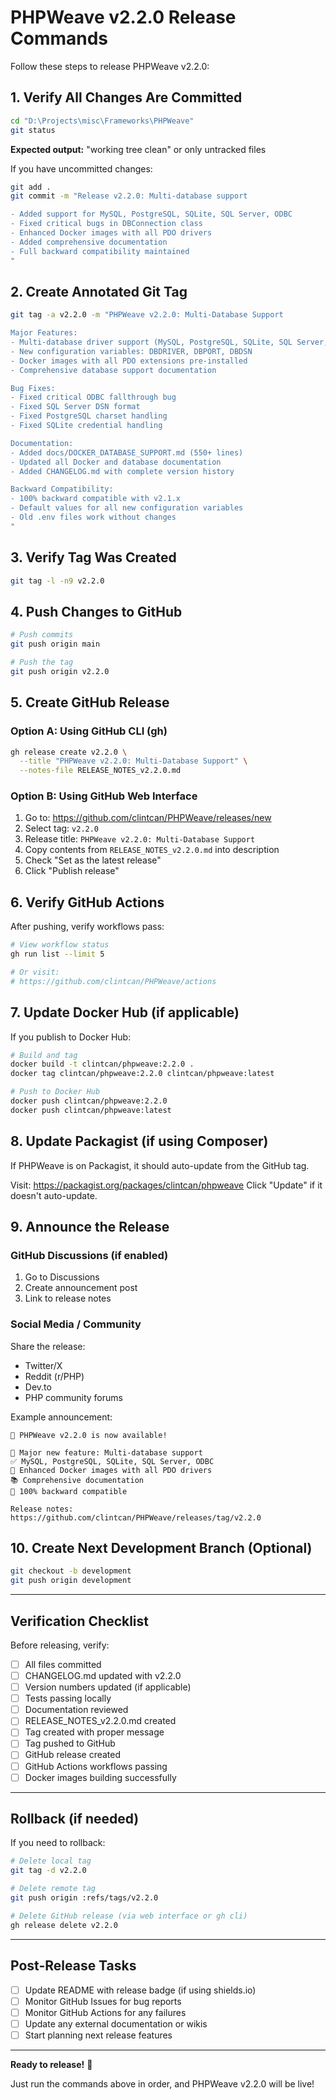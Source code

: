 # PHPWeave v2.2.0 Release Commands

Follow these steps to release PHPWeave v2.2.0:

## 1. Verify All Changes Are Committed

```bash
cd "D:\Projects\misc\Frameworks\PHPWeave"
git status
```

**Expected output:** "working tree clean" or only untracked files

If you have uncommitted changes:
```bash
git add .
git commit -m "Release v2.2.0: Multi-database support

- Added support for MySQL, PostgreSQL, SQLite, SQL Server, ODBC
- Fixed critical bugs in DBConnection class
- Enhanced Docker images with all PDO drivers
- Added comprehensive documentation
- Full backward compatibility maintained
"
```

## 2. Create Annotated Git Tag

```bash
git tag -a v2.2.0 -m "PHPWeave v2.2.0: Multi-Database Support

Major Features:
- Multi-database driver support (MySQL, PostgreSQL, SQLite, SQL Server, ODBC)
- New configuration variables: DBDRIVER, DBPORT, DBDSN
- Docker images with all PDO extensions pre-installed
- Comprehensive database support documentation

Bug Fixes:
- Fixed critical ODBC fallthrough bug
- Fixed SQL Server DSN format
- Fixed PostgreSQL charset handling
- Fixed SQLite credential handling

Documentation:
- Added docs/DOCKER_DATABASE_SUPPORT.md (550+ lines)
- Updated all Docker and database documentation
- Added CHANGELOG.md with complete version history

Backward Compatibility:
- 100% backward compatible with v2.1.x
- Default values for all new configuration variables
- Old .env files work without changes
"
```

## 3. Verify Tag Was Created

```bash
git tag -l -n9 v2.2.0
```

## 4. Push Changes to GitHub

```bash
# Push commits
git push origin main

# Push the tag
git push origin v2.2.0
```

## 5. Create GitHub Release

### Option A: Using GitHub CLI (gh)

```bash
gh release create v2.2.0 \
  --title "PHPWeave v2.2.0: Multi-Database Support" \
  --notes-file RELEASE_NOTES_v2.2.0.md
```

### Option B: Using GitHub Web Interface

1. Go to: https://github.com/clintcan/PHPWeave/releases/new
2. Select tag: `v2.2.0`
3. Release title: `PHPWeave v2.2.0: Multi-Database Support`
4. Copy contents from `RELEASE_NOTES_v2.2.0.md` into description
5. Check "Set as the latest release"
6. Click "Publish release"

## 6. Verify GitHub Actions

After pushing, verify workflows pass:
```bash
# View workflow status
gh run list --limit 5

# Or visit:
# https://github.com/clintcan/PHPWeave/actions
```

## 7. Update Docker Hub (if applicable)

If you publish to Docker Hub:

```bash
# Build and tag
docker build -t clintcan/phpweave:2.2.0 .
docker tag clintcan/phpweave:2.2.0 clintcan/phpweave:latest

# Push to Docker Hub
docker push clintcan/phpweave:2.2.0
docker push clintcan/phpweave:latest
```

## 8. Update Packagist (if using Composer)

If PHPWeave is on Packagist, it should auto-update from the GitHub tag.

Visit: https://packagist.org/packages/clintcan/phpweave
Click "Update" if it doesn't auto-update.

## 9. Announce the Release

### GitHub Discussions (if enabled)
1. Go to Discussions
2. Create announcement post
3. Link to release notes

### Social Media / Community
Share the release:
- Twitter/X
- Reddit (r/PHP)
- Dev.to
- PHP community forums

Example announcement:
```
🚀 PHPWeave v2.2.0 is now available!

🎉 Major new feature: Multi-database support
✅ MySQL, PostgreSQL, SQLite, SQL Server, ODBC
🐳 Enhanced Docker images with all PDO drivers
📚 Comprehensive documentation
🔄 100% backward compatible

Release notes: https://github.com/clintcan/PHPWeave/releases/tag/v2.2.0
```

## 10. Create Next Development Branch (Optional)

```bash
git checkout -b development
git push origin development
```

---

## Verification Checklist

Before releasing, verify:

- [ ] All files committed
- [ ] CHANGELOG.md updated with v2.2.0
- [ ] Version numbers updated (if applicable)
- [ ] Tests passing locally
- [ ] Documentation reviewed
- [ ] RELEASE_NOTES_v2.2.0.md created
- [ ] Tag created with proper message
- [ ] Tag pushed to GitHub
- [ ] GitHub release created
- [ ] GitHub Actions workflows passing
- [ ] Docker images building successfully

---

## Rollback (if needed)

If you need to rollback:

```bash
# Delete local tag
git tag -d v2.2.0

# Delete remote tag
git push origin :refs/tags/v2.2.0

# Delete GitHub release (via web interface or gh cli)
gh release delete v2.2.0
```

---

## Post-Release Tasks

- [ ] Update README with release badge (if using shields.io)
- [ ] Monitor GitHub Issues for bug reports
- [ ] Monitor GitHub Actions for any failures
- [ ] Update any external documentation or wikis
- [ ] Start planning next release features

---

**Ready to release!** 🎉

Just run the commands above in order, and PHPWeave v2.2.0 will be live!
